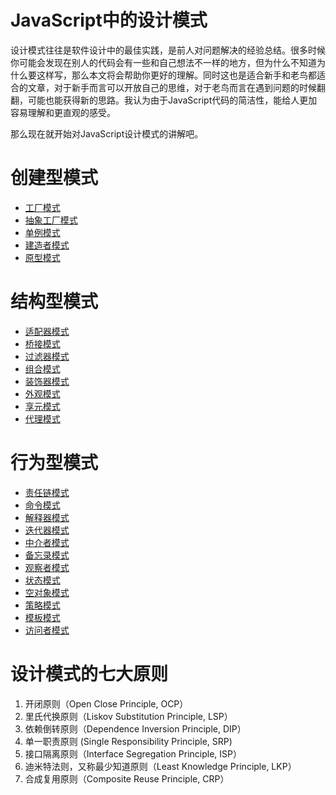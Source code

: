 # JavaScript中的设计模式
设计模式往往是软件设计中的最佳实践，是前人对问题解决的经验总结。很多时候你可能会发现在别人的代码会有一些和自己想法不一样的地方，但为什么不知道为什么要这样写，那么本文将会帮助你更好的理解。同时这也是适合新手和老鸟都适合的文章，对于新手而言可以开放自己的思维，对于老鸟而言在遇到问题的时候翻翻，可能也能获得新的思路。我认为由于JavaScript代码的简洁性，能给人更加容易理解和更直观的感受。

那么现在就开始对JavaScript设计模式的讲解吧。

# 创建型模式
* [工厂模式](./design-pattern/factory-pattern/README.md)
* [抽象工厂模式](./design-pattern/abstract-factory-pattern/README.md)
* [单例模式](./design-pattern/singleton-pattern/README.md)
* [建造者模式](./design-pattern/builder-pattern/README.md)
* [原型模式](./design-pattern/prototype-pattern/README.md)

# 结构型模式
* [适配器模式](./design-pattern/adapter-pattern/README.md)
* [桥接模式](./design-pattern/bridge-pattern/README.md)
* [过滤器模式](./design-pattern/filter-pattern/README.md)
* [组合模式](./design-pattern/composite-pattern/README.md)
* [装饰器模式](./design-pattern/decorator-pattern/README.md)
* [外观模式](./design-pattern/facade-pattern/README.md)
* [享元模式](./design-pattern/flyweight-pattern/README.md)
* [代理模式](./design-pattern/proxy-pattern/README.md)

# 行为型模式
* [责任链模式](./design-pattern/chain-of-responsibility-pattern/README.md)
* [命令模式](./design-pattern/command-pattern/README.md)
* [解释器模式](./design-pattern/interpreter-pattern/README.md)
* [迭代器模式](./design-pattern/iterator-pattern/README.md)
* [中介者模式](./design-pattern/mediator-pattern/README.md)
* [备忘录模式](./design-pattern/memento-pattern/README.md)
* [观察者模式](./design-pattern/observer-pattern/README.md)
* [状态模式](./design-pattern/state-pattern/README.md)
* [空对象模式](./design-pattern/null-object-pattern/README.md)
* [策略模式](./design-pattern/strategy-pattern/README.md)
* [模板模式](./design-pattern/template-pattern/README.md)
* [访问者模式](./design-pattern/visitor-pattern/README.md)

# 设计模式的七大原则
1. 开闭原则（Open Close Principle, OCP）
2. 里氏代换原则（Liskov Substitution Principle, LSP）
3. 依赖倒转原则（Dependence Inversion Principle, DIP）
4. 单一职责原则 (Single Responsibility Principle, SRP)
5. 接口隔离原则（Interface Segregation Principle, ISP）
6. 迪米特法则，又称最少知道原则（Least Knowledge Principle, LKP）
7. 合成复用原则（Composite Reuse Principle, CRP）
